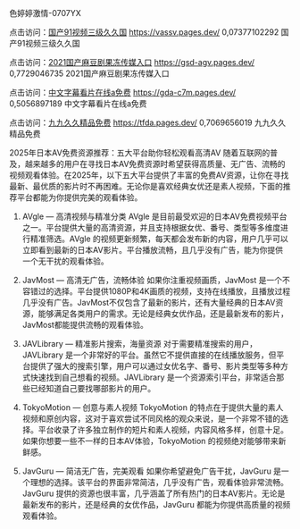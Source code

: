 色婷婷激情-0707YX

点击访问：<a href="https://vassv.pages.dev/">国产91视频三级久久国</a>	https://vassv.pages.dev/		0,07377102292	国产91视频三级久久国			

点击访问：<a href="https://gsd-agv.pages.dev/">2021国产麻豆剧果冻传媒入口</a>	https://gsd-agv.pages.dev/		0,7729046735	2021国产麻豆剧果冻传媒入口							

点击访问：<a href="https://gda-c7m.pages.dev/">中文字幕看片在线a免费</a>	https://gda-c7m.pages.dev/		0,5056897189	中文字幕看片在线a免费		

点击访问：<a href="https://tfda.pages.dev/">九九久久精品免费</a>	https://tfda.pages.dev/		0,7069656019	九九久久精品免费		

2025年日本AV免费资源推荐：五大平台助你轻松观看高清AV
随着互联网的普及，越来越多的用户在寻找日本AV免费资源时希望获得高质量、无广告、流畅的视频观看体验。在2025年，以下五大平台提供了丰富的免费AV资源，让你在寻找最新、最优质的影片时不再困难。无论你是喜欢经典女优还是素人视频，下面的推荐平台都能为你提供完美的观看体验。

1. AVgle — 高清视频与精准分类
AVgle 是目前最受欢迎的日本AV免费视频平台之一。平台提供大量的高清资源，并且支持根据女优、番号、类型等多维度进行精准筛选。AVgle 的视频更新频繁，每天都会发布新的内容，用户几乎可以立即看到最新的日本AV影片。平台播放流畅，且几乎没有广告，能为你提供一个无干扰的观看体验。

2. JavMost — 高清无广告，流畅体验
如果你注重视频画质，JavMost 是一个不容错过的选择。平台提供1080P和4K画质的视频，支持在线播放，且播放过程几乎没有广告。JavMost不仅包含了最新的影片，还有大量经典的日本AV资源，能够满足各类用户的需求。无论是经典女优作品，还是最新发布的影片，JavMost都能提供流畅的观看体验。

3. JAVLibrary — 精准影片搜索，海量资源
对于需要精准搜索的用户，JAVLibrary 是一个非常好的平台。虽然它不提供直接的在线播放服务，但平台提供了强大的搜索引擎，用户可以通过女优名字、番号、影片类型等多种方式快速找到自己想看的视频。JAVLibrary 是一个资源索引平台，非常适合那些已经知道自己要找哪部影片的用户。

4. TokyoMotion — 创意与素人视频
TokyoMotion 的特点在于提供大量的素人视频和原创内容，这对于喜欢尝试不同风格的观众来说，是一个非常不错的选择。平台收录了许多独立制作的短片和素人视频，内容风格多样，创意十足。如果你想要一些不一样的日本AV体验，TokyoMotion 的视频绝对能够带来新鲜感。

5. JavGuru — 简洁无广告，完美观看
如果你希望避免广告干扰，JavGuru 是一个理想的选择。该平台的界面非常简洁，几乎没有广告，观看体验非常流畅。JavGuru 提供的资源也很丰富，几乎涵盖了所有热门的日本AV影片。无论是最新发布的影片，还是经典的女优作品，JavGuru 都能为你提供高质量的视频观看体验。

<span style="display:none;">[Canonical link]( https://github.com/moimoi20250707/moimoi12 ）</span>

